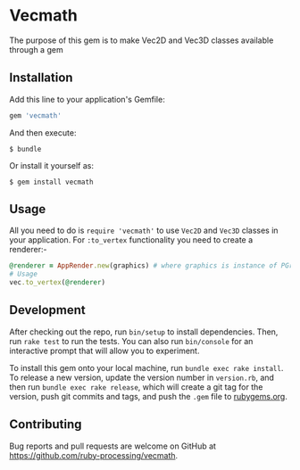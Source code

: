 # Vecmath

The purpose of this gem is to make Vec2D and Vec3D classes available through a gem

## Installation

Add this line to your application's Gemfile:

```ruby
gem 'vecmath'
```

And then execute:

    $ bundle

Or install it yourself as:

    $ gem install vecmath

## Usage

All you need to do is `require 'vecmath'` to use `Vec2D` and `Vec3D` classes in your application.
For `:to_vertex` functionality you need to create a renderer:-
```ruby
@renderer = AppRender.new(graphics) # where graphics is instance of PGraphics
# Usage
vec.to_vertex(@renderer)
```

## Development

After checking out the repo, run `bin/setup` to install dependencies. Then, run `rake test` to run the tests. You can also run `bin/console` for an interactive prompt that will allow you to experiment.

To install this gem onto your local machine, run `bundle exec rake install`. To release a new version, update the version number in `version.rb`, and then run `bundle exec rake release`, which will create a git tag for the version, push git commits and tags, and push the `.gem` file to [rubygems.org](https://rubygems.org).

## Contributing

Bug reports and pull requests are welcome on GitHub at https://github.com/ruby-processing/vecmath.
